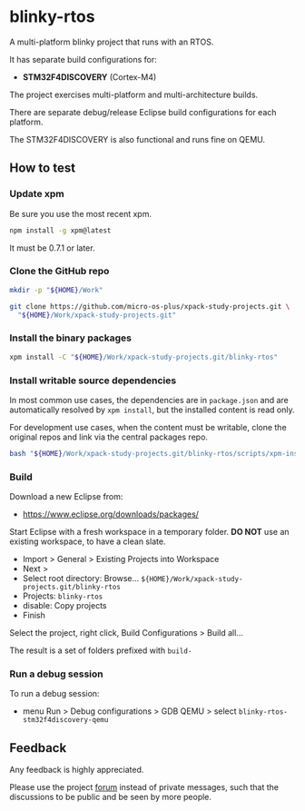# blinky-rtos

A multi-platform blinky project that runs with an RTOS.

It has separate build configurations for:

- **STM32F4DISCOVERY** (Cortex-M4)

The project exercises multi-platform and multi-architecture builds.

There are separate debug/release Eclipse build configurations for each
platform.

The STM32F4DISCOVERY is also functional and runs fine on QEMU.

## How to test

### Update xpm

Be sure you use the most recent xpm.

```sh
npm install -g xpm@latest
```

It must be 0.7.1 or later.

### Clone the GitHub repo

```sh
mkdir -p "${HOME}/Work"

git clone https://github.com/micro-os-plus/xpack-study-projects.git \
  "${HOME}/Work/xpack-study-projects.git"
```

### Install the binary packages

```sh
xpm install -C "${HOME}/Work/xpack-study-projects.git/blinky-rtos"
```

### Install writable source dependencies

In most common use cases, the dependencies are in `package.json` and are
automatically resolved by `xpm install`, but the installed content
is read only.

For development use cases, when the content must be writable, clone
the original repos and link via the central packages repo.

```sh
bash "${HOME}/Work/xpack-study-projects.git/blinky-rtos/scripts/xpm-install-git.sh"
```

### Build

Download a new Eclipse from:

- https://www.eclipse.org/downloads/packages/

Start Eclipse with a fresh workspace in a temporary folder. **DO NOT** use
an existing workspace, to have a clean slate.

- Import > General > Existing Projects into Workspace
- Next >
- Select root directory: Browse... `${HOME}/Work/xpack-study-projects.git/blinky-rtos`
- Projects: `blinky-rtos`
- disable: Copy projects
- Finish

Select the project, right click, Build Configurations > Build all...

The result is a set of folders prefixed with `build-`

### Run a debug session

To run a debug session:

- menu Run > Debug configurations > GDB QEMU > select `blinky-rtos-stm32f4discovery-qemu`

## Feedback

Any feedback is highly appreciated.

Please use the project
[forum](https://www.tapatalk.com/groups/xpack/xpack-based-os-experimental-projects-t116.html)
instead of private messages, such that the
discussions to be public and be seen by more people.
